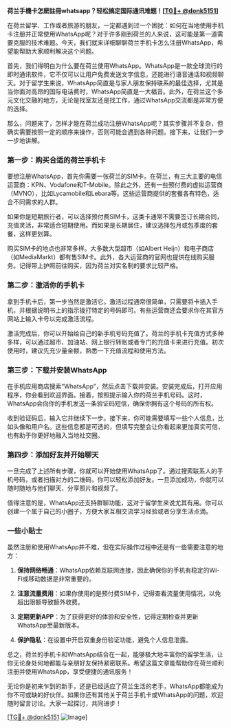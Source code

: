 **荷兰手機卡怎麽註冊whatsapp？轻松搞定国际通讯难题！[[TG💪+ @donk5151](https://t.me/s/donk5151)]**

在荷兰留学、工作或者旅游的朋友，一定都遇到过一个困扰：如何在当地使用手机卡注册并正常使用WhatsApp呢？对于许多刚到荷兰的人来说，这可能是第一道需要克服的技术难题。今天，我们就来详细聊聊荷兰手机卡怎么注册WhatsApp，希望能帮助大家顺利解决这个问题。

首先，我们得明白为什么要在荷兰使用WhatsApp。WhatsApp是一款全球流行的即时通讯软件，它不仅可以让用户免费发送文字信息，还能进行语音通话和视频聊天。对于留学生来说，WhatsApp简直是与家人朋友保持联系的最佳选择，尤其是当你面对高昂的国际电话费时，WhatsApp简直是一大福音。此外，在荷兰这个多元文化交融的地方，无论是找室友还是找工作，通过WhatsApp交流都是非常方便的选择。

那么，问题来了，怎样才能在荷兰成功注册WhatsApp呢？其实步骤并不复杂，但确实需要按照一定的顺序来操作，否则可能会遇到各种问题。接下来，让我们一步一步地讲解。

### 第一步：购买合适的荷兰手机卡

要想注册WhatsApp，首先你需要一张荷兰的SIM卡。在荷兰，有三大主要的电信运营商：KPN、Vodafone和T-Mobile。除此之外，还有一些预付费的虚拟运营商（MVNO），比如Lycamobile和Lebara等。这些运营商提供的套餐各有特色，适合不同需求的人群。

如果你是短期旅行者，可以选择预付费SIM卡，这类卡通常不需要签订长期合同，充值灵活，非常适合短期使用。而如果是长期居住，建议选择包月或包季度的套餐，这样更划算。

购买SIM卡的地点也非常多样。大多数大型超市（如Albert Heijn）和电子商店（如MediaMarkt）都有售SIM卡。此外，各大运营商的官网也提供在线购买服务。记得带上护照前往购买，因为荷兰对实名制的要求比较严格。

### 第二步：激活你的手机卡

拿到手机卡后，第一步当然是激活它。激活过程通常很简单，只需要将卡插入手机，并根据说明书上的指示拨打特定的号码即可。有些运营商还会要求你在其官方网站上输入卡号以完成激活流程。

激活完成后，你可以开始给自己的新手机号码充值了。荷兰的手机卡充值方式多种多样，可以通过超市、加油站、网上银行转账或者专门的充值卡来进行充值。初次使用时，建议先充少量金额，熟悉一下充值流程和使用方法。

### 第三步：下载并安装WhatsApp

在手机应用商店搜索“WhatsApp”，然后点击下载并安装。安装完成后，打开应用程序，你会看到欢迎界面。接着，按照提示输入你的荷兰手机号码。这时，WhatsApp会向你的手机发送一条验证码短信，确保你拥有这个号码的所有权。

收到验证码后，输入它并继续下一步。接下来，你可能需要填写一些个人信息，比如头像和用户名。这些信息都是可选的，但填写完整会让你看起来更加真实可信，也有助于你更好地融入当地社交圈。

### 第四步：添加好友并开始聊天

一旦完成了上述所有步骤，你就可以开始使用WhatsApp了。通过搜索联系人的手机号码，或者扫描对方的二维码，你可以轻松添加好友。一旦添加成功，你就可以随时随地与他们聊天、分享照片和视频了。

值得注意的是，WhatsApp还支持群聊功能，这对于留学生来说尤其有用。你可以创建一个属于自己的小圈子，方便大家互相交流学习经验或者分享生活点滴。

### 一些小贴士

虽然注册和使用WhatsApp并不难，但在实际操作过程中还是有一些需要注意的地方：

1. **保持网络畅通**：WhatsApp依赖互联网连接，因此确保你的手机有稳定的Wi-Fi或移动数据是非常重要的。
   
2. **注意流量费用**：如果你使用的是预付费SIM卡，记得查看流量使用情况，以免超出限额导致额外收费。

3. **定期更新APP**：为了获得更好的体验和安全性，记得定期检查并更新WhatsApp至最新版本。

4. **保护隐私**：在设置中开启双重身份验证功能，避免个人信息泄露。

总之，荷兰的手机卡和WhatsApp结合在一起，能够极大地丰富你的留学生活，让你无论身处何地都能与亲朋好友保持紧密联系。希望这篇文章能帮助你在荷兰顺利注册并使用WhatsApp，享受便捷的通讯服务！

无论你是初来乍到的新手，还是已经适应了荷兰生活的老手，WhatsApp都能成为你不可或缺的好伙伴。如果你还有其他关于荷兰手机卡或WhatsApp的问题，欢迎随时留言讨论。大家一起探讨，共同进步！

[[TG💪+ @donk5151](https://t.me/s/donk5151) ![Image](https://i.postimg.cc/rwNCRYN7/Snipaste-2025-04-30-17-27-05.png)]